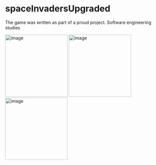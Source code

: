 # spaceInvadersUpgraded

The game was written as part of a proud project. Software engineering studies

<img width="200" alt="image" src="https://user-images.githubusercontent.com/102893986/214106749-1f1facb0-c654-4163-b461-66def562e7e8.png"> <img width="200" alt="image" src="https://user-images.githubusercontent.com/102893986/214106957-50358a71-ab27-4036-9922-6e659a035899.png"> <img width="200" alt="image" src="https://user-images.githubusercontent.com/102893986/214107133-5ded9e83-fbc2-4925-9d25-74af29cb4707.png">


